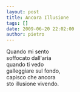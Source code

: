 ```yaml
---
layout: post
title: Ancora Illusione
tags: []
date: 2009-06-20 22:02:00
author: pietro
---
```

Quando mi sento<br/>soffocato dall'aria<br/>quando ti vedo<br/>galleggiare sul fondo,<br/>capisco che ancora<br/>sto illusione vivendo.
